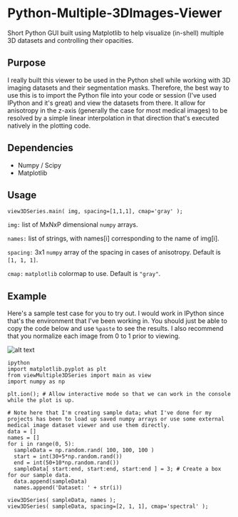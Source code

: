 # Python-Multiple-3DImages-Viewer
Short Python GUI built using Matplotlib to help visualize (in-shell) multiple 3D datasets and controlling their opacities.

## Purpose
I really built this viewer to be used in the Python shell while working with 3D imaging datasets and their segmentation masks.
Therefore, the best way to use this is to import the Python file into your code or session (I've used IPython and it's great) and view the datasets from there. It allow for anisotropy in the z-axis (generally the case for most medical images) to be resolved by a simple linear interpolation in that direction that's executed natively in the plotting code.

## Dependencies
- Numpy / Scipy
- Matplotlib

## Usage
`view3DSeries.main( img, spacing=[1,1,1], cmap='gray' );`

`img:`      list of MxNxP dimensional `numpy` arrays.

`names:`    list of strings, with names[i] corresponding to the name of img[i].

`spacing:`  3x1 `numpy` array of the spacing in cases of anisotropy. Default is `[1, 1, 1]`.

`cmap:`     `matplotlib` colormap to use. Default is `"gray"`.

## Example
Here's a sample test case for you to try out. I would work in IPython since that's the environment that I've been working in. You should just be able to copy the code below and use `%paste` to see the results.
I also recommend that you normalize each image from 0 to 1 prior to viewing.

![alt text](screenshot.gif "Viewer in all it's glory.")

```
ipython
import matplotlib.pyplot as plt
from viewMultiple3DSeries import main as view
import numpy as np

plt.ion(); # Allow interactive mode so that we can work in the console while the plot is up.

# Note here that I'm creating sample data; what I've done for my projects has been to load up saved numpy arrays or use some external medical image dataset viewer and use them directly.
data = []
names = []
for i in range(0, 5):
  sampleData = np.random.rand( 100, 100, 100 )
  start = int(30+5*np.random.rand())
  end = int(50+10*np.random.rand())
  sampleData[ start:end, start:end, start:end ] = 3; # Create a box for our sample data.
  data.append(sampleData)
  names.append('Dataset: ' + str(i))

view3DSeries( sampleData, names ); 
view3DSeries( sampleData, spacing=[2, 1, 1], cmap='spectral' );
